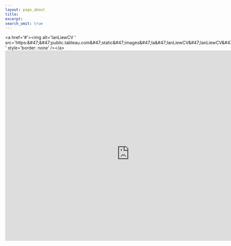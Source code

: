 ```yaml
---
layout: page_about
title: 
excerpt: 
search_omit: true
---
```


<script type="text/javascript" src="https://public.tableau.com/javascripts/api/viz_v1.js"></script>
<div class="tableauPlaceholder" style="width: 804px; height: 669px; position: relative; overflow: hidden; display: block;"><noscript>&lt;a href='#'&gt;&lt;img alt='IanLiewCV ' src='https:&amp;#47;&amp;#47;public.tableau.com&amp;#47;static&amp;#47;images&amp;#47;Ia&amp;#47;IanLiewCV&amp;#47;IanLiewCV&amp;#47;1_rss.png' style='border: none' /&gt;&lt;/a&gt;</noscript><iframe frameborder="0" marginheight="0" marginwidth="0" allowtransparency="true" class="tableauViz" width="804" height="669" style="display: block; margin: 0px; padding: 0px; border: none; width: 804px; height: 669px;" src="http://public.tableau.com/views/IanLiewCV/IanLiewCV?:embed=y&amp;:showVizHome=no&amp;:host_url=https%3A%2F%2Fpublic.tableau.com%2F&amp;:tabs=no&amp;:toolbar=yes&amp;:animate_transition=yes&amp;:display_static_image=yes&amp;:display_spinner=yes&amp;:display_overlay=yes&amp;:display_count=yes&amp;:showVizHome=no&amp;:showTabs=y&amp;:loadOrderID=0"></iframe></div>